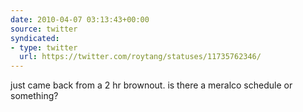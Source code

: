 ```yaml
---
date: 2010-04-07 03:13:43+00:00
source: twitter
syndicated:
- type: twitter
  url: https://twitter.com/roytang/statuses/11735762346/
---
```


just came back from a 2 hr brownout. is there a meralco schedule or something?